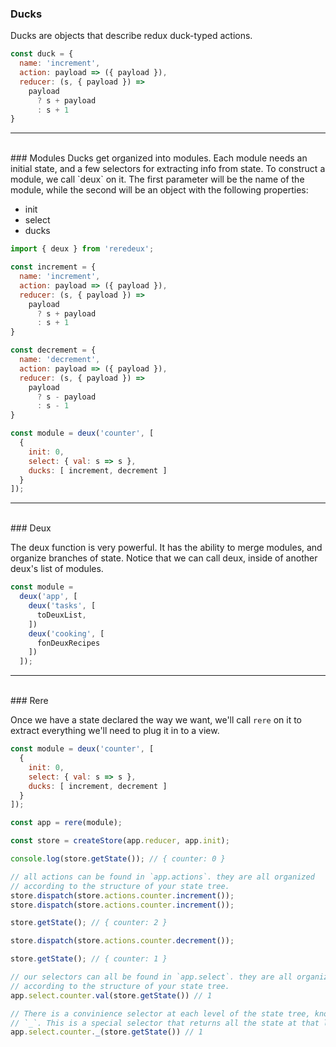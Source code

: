 ### Ducks

Ducks are objects that describe redux duck-typed actions.

```javascript
const duck = {
  name: 'increment',
  action: payload => ({ payload }),
  reducer: (s, { payload }) =>
    payload
      ? s + payload
      : s + 1
}
```

<hr>
<br>
### Modules
Ducks get organized into modules. Each module needs an initial state, and a
few selectors for extracting info from state. To construct a module, we call
`deux` on it. The first parameter will be the name of the module,
while the second will be an object with the following properties:

* init
* select
* ducks

```javascript
import { deux } from 'reredeux';

const increment = {
  name: 'increment',
  action: payload => ({ payload }),
  reducer: (s, { payload }) =>
    payload
      ? s + payload
      : s + 1
}

const decrement = {
  name: 'decrement',
  action: payload => ({ payload }),
  reducer: (s, { payload }) =>
    payload
      ? s - payload
      : s - 1
}

const module = deux('counter', [
  {
    init: 0,
    select: { val: s => s },
    ducks: [ increment, decrement ]
  }
]);
```

<hr>
<br>
### Deux

The deux function is very powerful. It has the ability to merge modules,
and organize branches of state. Notice that we can call deux, inside of
another deux's list of modules.

```javascript
const module =
  deux('app', [
    deux('tasks', [
      toDeuxList,
    ])
    deux('cooking', [
      fonDeuxRecipes
    ])
  ]);
```

<hr>
<br>
### Rere

Once we have a state declared the way we want, we'll call `rere`
on it to extract everything we'll need to plug it in to a view.

```javascript
const module = deux('counter', [
  {
    init: 0,
    select: { val: s => s },
    ducks: [ increment, decrement ]
  }
]);

const app = rere(module);

const store = createStore(app.reducer, app.init);

console.log(store.getState()); // { counter: 0 }

// all actions can be found in `app.actions`. they are all organized
// according to the structure of your state tree.
store.dispatch(store.actions.counter.increment());
store.dispatch(store.actions.counter.increment());

store.getState(); // { counter: 2 }

store.dispatch(store.actions.counter.decrement());

store.getState(); // { counter: 1 }

// our selectors can all be found in `app.select`. they are all organized
// according to the structure of your state tree.
app.select.counter.val(store.getState()) // 1

// There is a convinience selector at each level of the state tree, know as
// `_`. This is a special selector that returns all the state at that level.
app.select.counter._(store.getState()) // 1
```

